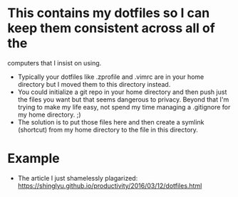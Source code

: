 # This contains my dotfiles so I can keep them consistent across all of the
computers that I insist on using.
* Typically your dotfiles like .zprofile and .vimrc are in your home directory
  but I moved them to this directory instead.
* You could initialize a git repo in your home directory and then push just the
  files you want but that seems dangerous to privacy. Beyond that I'm trying to
make my life easy, not spend my time managing a .gitignore for my home
directory. ;)
* The solution is to put those files here and then create a symlink (shortcut)
  from my home directory to the file in this directory.

# Example
* The article I just shamelessly plagarized: https://shinglyu.github.io/productivity/2016/03/12/dotfiles.html
